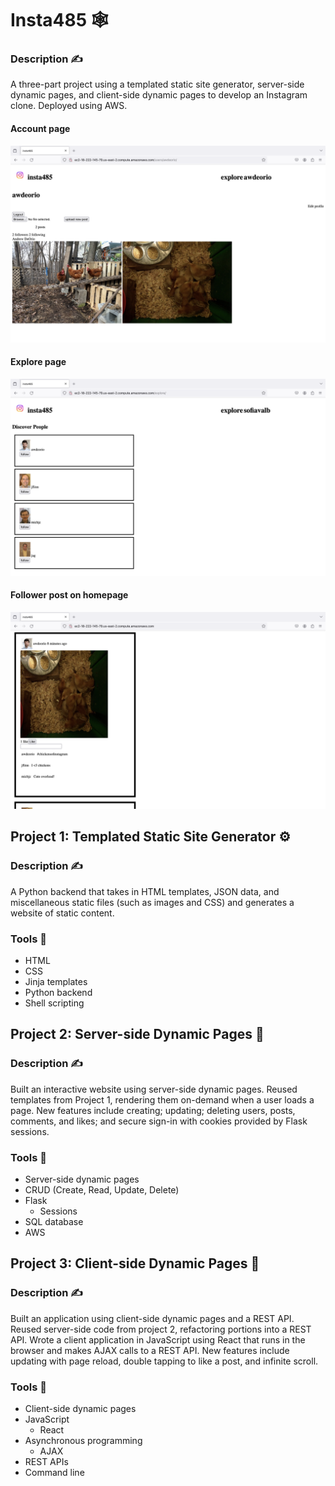 Insta485 🕸️
===========================
<h3>Description ✍️</h3>
<p>A three-part project using a templated static site generator, server-side dynamic pages, and client-side dynamic pages to develop an Instagram clone. Deployed using AWS.</p>

<h4>Account page</h4>

![awdeorio account](awdeorio.png)

<h4>Explore page</h4>

![discover](discover.png)

<h4>Follower post on homepage</h4>

![homepage](chicken_post.png)


<h2>Project 1: Templated Static Site Generator ⚙</h2>

<h3>Description ✍️</h3>
<p>A Python backend that takes in HTML templates, JSON data, and miscellaneous static files (such as images and CSS) and generates a website of static content.</p>

### Tools 🔨
- HTML
- CSS
- Jinja templates
- Python backend
- Shell scripting


<h2>Project 2: Server-side Dynamic Pages 📃</h2>

<h3>Description ✍️</h3>
<p>Built an interactive website using server-side dynamic pages. Reused templates from Project 1, rendering them on-demand when a user loads a page. New features include creating; updating; deleting users, posts, comments, and likes; and secure sign-in with cookies provided by Flask sessions.</p>

### Tools 🔨
- Server-side dynamic pages
- CRUD (Create, Read, Update, Delete)
- Flask
  - Sessions
- SQL database
- AWS


<h2>Project 3: Client-side Dynamic Pages 📄</h2>

<h3>Description ✍️</h3>
<p>Built an application using client-side dynamic pages and a REST API. Reused server-side code from project 2, refactoring portions into a REST API. Wrote a client application in JavaScript using React that runs in the browser and makes AJAX calls to a REST API. New features include updating with page reload, double tapping to like a post, and infinite scroll.</p>

### Tools 🔨
- Client-side dynamic pages
- JavaScript
  - React
- Asynchronous programming
  - AJAX
- REST APIs
- Command line
